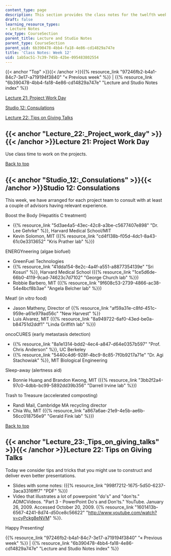```yaml
---
content_type: page
description: This section provides the class notes for the twelfth week of the course.
draft: false
learning_resource_types:
- Lecture Notes
ocw_type: CourseSection
parent_title: Lecture and Studio Notes
parent_type: CourseSection
parent_uid: 6b390478-4bb4-fa18-4e86-cd14829a747e
title: 'Class Notes: Week 12'
uid: 1ab5ac51-7c39-745b-42be-095483802554
---
```

{{< anchor "Top" >}}{{< /anchor >}}{{% resource_link "97246fb2-b4a1-84c7-3e17-a719194f3840" "« Previous week" %}} | {{% resource_link "6b390478-4bb4-fa18-4e86-cd14829a747e" "Lecture and Studio Notes index" %}}

[Lecture 21: Project Work Day](#Lecture_22:_Project_work_day)

[Studio 12: Consulations](#Studio_12:_Consulations)

[Lecture 22: Tips on Giving Talks](#Lecture_23:_Tips_on_giving_talks)

## {{< anchor "Lecture_22:_Project_work_day" >}}{{< /anchor >}}Lecture 21: Project Work Day

Use class time to work on the projects.

[Back to top](#Top)

## {{< anchor "Studio_12:_Consulations" >}}{{< /anchor >}}Studio 12: Consulations

This week, we have arranged for each project team to consult with at least a couple of advisors having relevant experience.

Boost the Body (Hepatitis C treatment)

- {{% resource_link "5d3ae4a5-43ec-42c8-a3be-c5677407e898" "Dr. Lee Gehrke" %}}, Harvard Medical School/MIT
- Kevin Solomon, MIT ({{% resource_link "cd4f138b-f05d-4dc1-8a43-61c0e3313652" "Kris Prather lab" %}})

ENERGYneering (algae biofuel)

- GreenFuel Technologies
- {{% resource_link "41dda154-8e2c-4a4f-a551-a8877354139e" "Sri Kosuri" %}}, Harvard Medical School ({{% resource_link "1ce5d6de-66b0-4119-9cad-74623c7d7102" "George Church lab" %}})
- Robbie Barbero, MIT ({{% resource_link "9f608c53-2739-4866-ac38-54e4bcf8b3ae" "Angela Belcher lab" %}})

Meat! (*in vitro* food)

- Jason Matheny, Director of {{% resource_link "af59a31e-c8fd-451c-959e-a61e979ad56c" "New Harvest" %}}
- Luis Alvarez, MIT ({{% resource_link "8a949722-6af0-43ed-be0a-b84751d2ddf1" "Linda Griffith lab" %}})

oncoCURES (early metastasis detection)

- {{% resource_link "8a1e1314-bdd2-4ec4-a847-d64e0357b597" "Prof. Chris Anderson" %}}, UC Berkeley
- {{% resource_link "5440c4d6-928f-4bc9-8c85-7f0b9217a71e" "Dr. Agi Stachowiak" %}}, MIT Biological Engineering

Sleep-away (alertness aid)

- Bonnie Huang and Brandon Kwong, MIT ({{% resource_link "3bb2f2a4-97c0-4dbb-bc99-5892dd39b356" "Darrell Irvine lab" %}})

Trash to Treasure (accelerated composting)

- Randi Mail, Cambridge MA recycling director
- Chia Wu, MIT ({{% resource_link "a867a6ae-21e9-4e5b-ae6b-56cc018756e9" "Gerald Fink lab" %}})

[Back to top](#Top)

## {{< anchor "Lecture_23:_Tips_on_giving_talks" >}}{{< /anchor >}}Lecture 22: Tips on Giving Talks

Today we consider tips and tricks that you might use to construct and deliver even better presentations.

- Slides with some notes: ({{% resource_link "998f7212-1675-5d50-6237-3aca3316fff7" "PDF" %}})
- Video that illustrates a lot of powerpoint "do's" and "don'ts." ADMCVideos. "Part 3 - PowerPoint Do's and Don'ts." YouTube. January 26, 2009. Accessed October 20, 2009. {{% resource_link "1601413b-6567-4241-8d74-d50ce8c56622" "http://www.youtube.com/watch?v=cyPckg8eNVM" %}}.

Happy Presenting!

{{% resource_link "97246fb2-b4a1-84c7-3e17-a719194f3840" "« Previous week" %}} | {{% resource_link "6b390478-4bb4-fa18-4e86-cd14829a747e" "Lecture and Studio Notes index" %}}